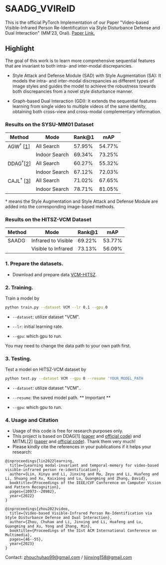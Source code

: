 # SAADG_VVIReID
This is the official PyTorch Implementation of our Paper "Video-based Visible-Infrared Person Re-Identification via Style Disturbance Defense and Dual Interaction" (MM'23, Oral). [Paper Link.](https://dl.acm.org/doi/abs/10.1145/3581783.3612479)

## Highlight

The goal of this work is to learn more comprehensive sequential features that are invariant to both intra- and inter-modal discrepancies.

- Style Attack and Defense Module (SAD) with Style Augmentation (SA): It models the intra- and inter-modal discrepancies as different types of image styles and guides the model to achieve the robustness towards both discrepancies from a novel style disturbance manner.

- Graph-based Dual Interaction (GDI): It extends the sequential features learning from single video to multiple videos of the same identity, obtaining both cross-view and cross-modal complementary information.

### Results on the SYSU-MM01 Dataset

Method |Mode | Rank@1| mAP |   
|------| --------      | -----  |  -----  |
| AGW<sup>†</sup> [[1](https://github.com/mangye16/Cross-Modal-Re-ID-baseline)] |All Search    | 57.95%  | 54.77% |  
|  |Indoor Search    | 69.34% | 73.25% | 
| DDAG<sup>†</sup>[[2](https://github.com/mangye16/DDAG)]|All Search  | 60.27%  | 55.32% |
| |Indoor Search| 67.12%  | 72.03% |
| CAJL<sup>†</sup> [[3](https://github.com/mangye16/Cross-Modal-Re-ID-baseline)] |All Search  | 71.02% | 67.65% |  59.23%| 
| |Indoor Search  | 78.71% | 81.05% |

† means the Style Augmentation and Style Attack and Defense Module are added into the corresponding image-based methods.

### Results on the HITSZ-VCM Dataset

Method |Mode | Rank@1| mAP |   
|------| --------      | -----  |  -----  |
| SAADG |Infrared to Visible    | 69.22%  | 53.77% | 
|  |Visible to Infrared    | 73.13%  | 56.09% | 


### 1. Prepare the datasets.

- Download and prepare data [VCM-HITSZ](https://github.com/VCM-project233/VCM-HITSZ-data).

### 2. Training.
  Train a model by
  ```bash
python train.py --dataset VCM --lr 0.1 --gpu 0
```

  - `--dataset`: utilize dataset "VCM".

  - `--lr`: initial learning rate.
  
  - `--gpu`:  which gpu to run.

You may need to change the data path to your own path first.


### 3. Testing.

Test a model on HITSZ-VCM dataset by 
  ```bash
python test.py --dataset VCM --gpu 0 --resume 'YOUR_MODEL_PATH 
```
  - `--dataset`: utilize dataset "VCM"..
  
  - `--resume`: the saved model path. ** Important **
  
  - `--gpu`:  which gpu to run.

### 4. Usage and Citation
 - Usage of this code is free for research purposes only.
 - This project is based on DDAG[1] ([paper](http://www.ecva.net/papers/eccv_2020/papers_ECCV/papers/123620222.pdf) and [official code](https://github.com/mangye16/DDAG)) and MITML[2] ([paper](https://openaccess.thecvf.com/content/CVPR2022/papers/Lin_Learning_Modal-Invariant_and_Temporal-Memory_for_Video-Based_Visible-Infrared_Person_Re-Identification_CVPR_2022_paper.pdf) and [official code](https://github.com/VCM-project233/MITML)). Thank them very much!
 - Please kindly cite the references in your publications if it helps your research:
```
@inproceedings{lin2022learning,
  title={Learning modal-invariant and temporal-memory for video-based visible-infrared person re-identification},
  author={Lin, Xinyu and Li, Jinxing and Ma, Zeyu and Li, Huafeng and Li, Shuang and Xu, Kaixiong and Lu, Guangming and Zhang, David},
  booktitle={Proceedings of the IEEE/CVF Conference on Computer Vision and Pattern Recognition},
  pages={20973--20982},
  year={2022}
}
```

```
@inproceedings{zhou2023video,
  title={Video-based Visible-Infrared Person Re-Identification via Style Disturbance Defense and Dual Interaction},
  author={Zhou, Chuhao and Li, Jinxing and Li, Huafeng and Lu, Guangming and Xu, Yong and Zhang, Min},
  booktitle={Proceedings of the 31st ACM International Conference on Multimedia},
  pages={46--55},
  year={2023}
}
```

Contact: zhouchuhao99@gmail.com / lijinxing158@gmail.com
